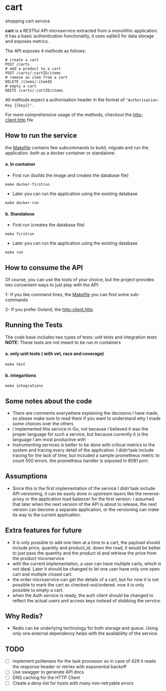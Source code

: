# cart
shopping cart service

**cart** is a RESTful API microservice extracted from a monolithic application. 
It has a basic authentication functionality, it uses sqlite3 for data storage and exposes metrics. 

The API exposes 4 methods as follows:
```
# create a cart
POST /carts
# add a product to a cart
POST /carts/:cartID/items
# remove an item from a cart
DELETE /items/:itemID
# empty a cart
DEETE /carts/:cartID/items
```
All methods expect a authorisation header in the format of `"Authorisation: Key {{key}}"`.

For more comprehensive usage of the methods, checkout the [http-client.http](https://github.com/cubny/httpqueue/blob/master/http-client.http) file

## How to run the service
the [Makefile](https://github.com/cubny/httpqueue/blob/master/Makefile) contains few subcommands to build, migrate and run the application.
both as a docker container or standalone. 

#### a. In container
- First run (builds the image and creates the database file)
```
make docker-firstrun
```
- Later you can run the application using the existing database
```
make docker-run
```
#### b. Standalone
- First run (creates the database file)
```
make firstrun
```
- Later you can run the application using the existing database
```
make run
```

## How to consume the API
Of course, you can use the tools of your choice, but the project provides two convenient ways to just play with the API:

1- If you like command lines, the [Makefile](https://github.com/cubny/httpqueue/blob/master/Makefile) you can find some sub-commands 

2- If you prefer Goland, the [http-client.http](https://github.com/cubny/httpqueue/blob/master/http-client.http)

## Running the Tests
The code base includes two types of tests: unit tests and integration tests
**NOTE:** These tests are not meant to be run in containers

#### a. only unit tests ( with vet, race and coverage)
``` 
make test
```
#### b. integartions
``` 
make integrations
```

## Some notes about the code
- There are comments everywhere explaining the decisions I have made, so please make sure to read them if you want to understand why I made some choices over the others
- I implemented this service in Go, not because I believed it was the proper language for such a service, but because currently it is the language I am most productive with
- Instrumenting services is better to be done with critical metrics to the system and tracing every detail of the application. I didn'task include tracing for the lack of time, but included a sample prometheus metric to count 500 errors. the prometheus handler is exposed in 8081 port.

## Assumptions
- Since this is the first implementation of the service I didn'task include API versioning, it can be easily done in upstream 
layers like the reverse-proxy or the application load balancer for the first version. I assumed that later when the next version
of the API is about to release, the next version can become a separate application, or the versioning can make its way to the current application.

## Extra features for future
- It is only possible to add one item at a time to a cart, the payload should include price, quantity and product_id. down the road, it would be better to just pass the quantity and the product id and retrieve the price from the product micorservice
- with the current implementation, a user can have multiple carts, which is not ideal. Later it should be changed to let one user have only one open cart and multiple closed cart.
- the order microservice can get the details of a cart, but for now it is not possible to mark the cart as checked-out/ordered. now it is only possible to empty a cart.
- when the Auth service is ready, the auth client should be changed to reflect the actual users and access keys instead of stubbing the service.


## Why Redis?
- Redis can be underlying technology for both storage and queue. Using only one external dependency helps with the availability of the service. 


## TODO
- [ ] implement politeness for the task processor so in case of 429 it reads the response header or retries with exponential backoff
- [ ] Use swagger to generate API docs
- [ ] DNS caching for the HTTP Client
- [ ] Create a deny-list for hosts with many non-retryable errors